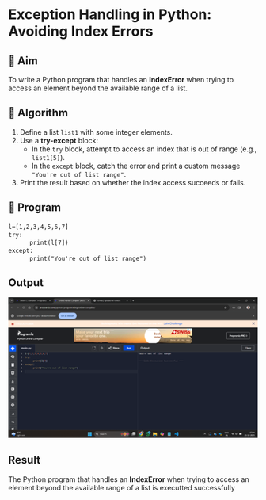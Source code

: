 # Exception Handling in Python: Avoiding Index Errors

## 🎯 Aim
To write a Python program that handles an **IndexError** when trying to access an element beyond the available range of a list.

## 🧠 Algorithm
1. Define a list `list1` with some integer elements.
2. Use a **try-except** block:
   - In the `try` block, attempt to access an index that is out of range (e.g., `list1[5]`).
   - In the `except` block, catch the error and print a custom message `"You're out of list range"`.
3. Print the result based on whether the index access succeeds or fails.

## 🧾 Program
```
l=[1,2,3,4,5,6,7]
try:
      print(l[7])
except:
      print("You're out of list range")

```

## Output
![alt text](<Screenshot (57).png>)
## Result
The Python program that handles an **IndexError** when trying to access an element beyond the available range of a list is executted successfully
